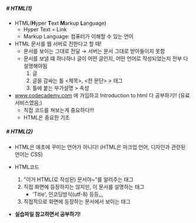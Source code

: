 ##### # HTML(1)

* HTML(**H**yper **T**ext **M**arkup **L**anguage)
  * Hyper Text = Link
  * Markup Language: 컴퓨터가 이해할 수 있는 언어
* HTML 문서를 웹 서버로 전한다고 할 때!
  * 문서를 보이는 그대로 전달 → 서버는 문서 그대로 받아들이지 못함
  * 문서를 보낼 떄 하나하나 글이 어떤 글인지, 어떤 언어로 작성되었는지 전부 다 설명해야됨
    1. 글                                                  
    2. 글을 감싸는 틀 <제목>, <한 문단>     >     태그
    3. 틀에 붙는 부가설명                           >     속성
* www.codecademy.com 에 가입하고 Introduction to html 다 공부하기!! (유료서비스였음;)
  * 직접 코드를 쳐보는게 중요하다!!!
  * HTML은 중요한 기초



##### # HTML(2)

* HTML은 애초에 꾸미는 언어가 아니다! (HTML은 마크업 언어, 디자인과 관련된 언어는 CSS)
* HTML코드
  1. "이거 HTML(로 작성된) 문서야~"를 알려주는 태그
  2. 직접 화면에 등장하지는 않지만, 이 문서를 설명하는 태그
     * 'Title', 인코딩방식(utf-8) 등등,,,
  3. 직접적으로 화면에 등장하는 문서에서 보이는 태그

* **실습파일 참고하면서 공부하기!**
